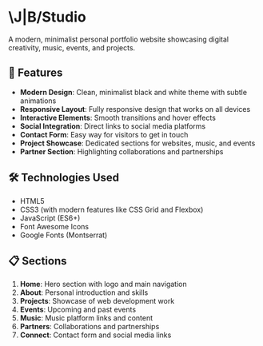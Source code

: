 # \J|B/Studio

A modern, minimalist personal portfolio website showcasing digital creativity, music, events, and projects.

## 🌟 Features

- **Modern Design**: Clean, minimalist black and white theme with subtle animations
- **Responsive Layout**: Fully responsive design that works on all devices
- **Interactive Elements**: Smooth transitions and hover effects
- **Social Integration**: Direct links to social media platforms
- **Contact Form**: Easy way for visitors to get in touch
- **Project Showcase**: Dedicated sections for websites, music, and events
- **Partner Section**: Highlighting collaborations and partnerships

## 🛠️ Technologies Used

- HTML5
- CSS3 (with modern features like CSS Grid and Flexbox)
- JavaScript (ES6+)
- Font Awesome Icons
- Google Fonts (Montserrat)

## 📋 Sections

1. **Home**: Hero section with logo and main navigation
2. **About**: Personal introduction and skills
3. **Projects**: Showcase of web development work
4. **Events**: Upcoming and past events
5. **Music**: Music platform links and content
6. **Partners**: Collaborations and partnerships
7. **Connect**: Contact form and social media links
